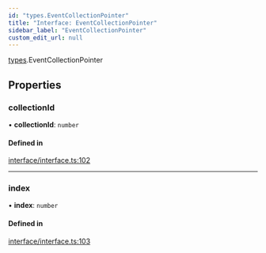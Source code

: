 ```yaml
---
id: "types.EventCollectionPointer"
title: "Interface: EventCollectionPointer"
sidebar_label: "EventCollectionPointer"
custom_edit_url: null
---
```


[types](../namespaces/types.md).EventCollectionPointer

## Properties

### collectionId

• **collectionId**: `number`

#### Defined in

[interface/interface.ts:102](https://github.com/CityOfZion/isengard/blob/bbb1dd3/sdk/src/interface/interface.ts#L102)

___

### index

• **index**: `number`

#### Defined in

[interface/interface.ts:103](https://github.com/CityOfZion/isengard/blob/bbb1dd3/sdk/src/interface/interface.ts#L103)

